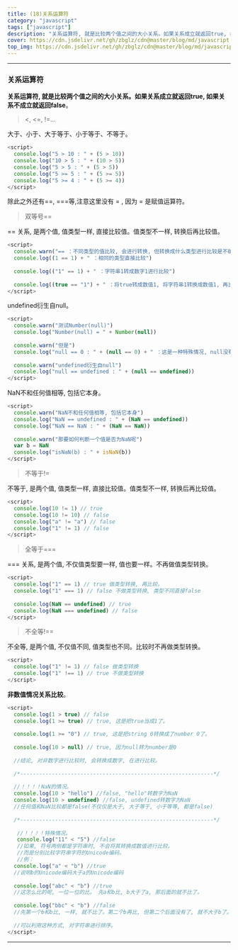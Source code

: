 ```yaml
---
title: (18)关系运算符
category: "javascript"
tags: ["javascript"]
description: "关系运算符, 就是比较两个值之间的大小关系。如果关系成立就返回true, 如果关系不成立就返回false"
cover: https://cdn.jsdelivr.net/gh/zbglz/cdn@master/blog/md/javascript.svg
top_img: https://cdn.jsdelivr.net/gh/zbglz/cdn@master/blog/md/javascript.svg
---
```


***

### 关系运算符


**关系运算符, 就是比较两个值之间的大小关系。如果关系成立就返回true, 如果关系不成立就返回false**。


> <, <=, !=...

大于、小于、大于等于、小于等于、不等于。


```js js
<script>
  console.log("5 > 10 : " + (5 > 10))
  console.log("10 > 5 : " + (10 > 5))
  console.log("5 > 5 : " + (5 > 5))
  console.log("5 >= 5 : " + (5 >= 5))
  console.log("5 >= 4 : " + (5 >= 4))
</script>
```


除此之外还有==, ===等,注意这里没有 = , 因为 = 是赋值运算符。

> 双等号==

== 关系, 是两个值, 值类型一样, 直接比较值。值类型不一样, 转换后再比较值。


```js js
<script>
  console.warn("== ：不同类型的值比较, 会进行转换, 但转换成什么类型进行比较是不确定的")
  console.log((1 == 1) + " ：相同的类型直接比较")
  
  console.log(("1" == 1) + " ：字符串1转成数字1进行比较")
  
  console.log((true == "1") + " ：将true转成数值1, 将字符串1转换成数值1, 再比较")
</script>
```


undefined衍生自null。


```js js
<script>
  console.warn("测试Number(null)")
  console.log("Number(null) = " + Number(null))
  
  console.warn("但是")
  console.log("null == 0 : " + (null == 0) + " ：这是一种特殊情况, null没有转成数值0")
  
  console.warn("undefined衍生自null")
  console.log("null == undefined : " + (null == undefined))
</script>
```


NaN不和任何值相等, 包括它本身。


```js js
<script>
  console.warn("NaN不和任何值相等, 包括它本身")
  console.log("NaN == undefined : " + (NaN == undefined))
  console.log("NaN == NaN : " + (NaN == NaN))
  
  console.warn("那要如何判断一个值是否为NaN呢")
  var b = NaN
  console.log("isNaN(b) : " + isNaN(b))
</script>
```


> 不等于!=

不等于, 是两个值, 值类型一样, 直接比较值。值类型不一样, 转换后再比较值。


```js js
<script>
  console.log(10 != 1) // true
  console.log(10 != 10) // false
  console.log("a" != "a") // false
  console.log("1" != 1) // false 
</script>
```


> 全等于===

=== 关系, 是两个值, 不仅值类型要一样, 值也要一样。不再做值类型转换。


```js js
<script>
  console.log("1" == 1) // true 做类型转换, 再比较。
  console.log("1" === 1) // false 不做类型转换, 类型不同直接false
  
  console.log(NaN == undefined) // true 
  console.log(NaN === undefined) // false 
</script>
```


> 不全等!==

不全等, 是两个值, 不仅值不同, 值类型也不同。比较时不再做类型转换。

```js js
<script>
  console.log("1" != 1) // false 做类型转换
  console.log("1" !== 1) // true 不做类型转换
</script>
```


**非数值情况关系比较**。


```js js
<script>
  console.log(1 > true) // false
  console.log(1 >= true) // true, 这是把true当成1了。
  
  console.log(1 >= "0") // true, 这是把string 0转换成了number 0了。
  
  console.log(10 > null) // true, 因为null转为number是0
  
  //结论, 对非数字进行比较时, 会转换成数字, 在进行比较。
  
  /*-------------------------------------------------------------*/
  
  //！！！！NaN的情况。
  console.log(10 > "hello") //false, "hello"转数字为NaN
  console.log(10 > undefined) //false, undefined转数字为NaN
  //任何值和NaN比较都是false(不仅仅是大于, 大于等于, 小于等等, 都是false)
  
  /*-------------------------------------------------------------*/
  
   //！！！！特殊情况。
   console.log("11" < "5") //false
   //如果, 符号两侧都是字符串时, 不会将其转换成数值进行比较。
   //而是分别比较字符串字符的Unicode编码。
   //例：
  console.log("a" < "b") //true
  //说明b的Unicode编码大于a的Unicode编码
  
  console.log("abc" < "b") //true
  //这怎么比的呢, 一位一位的比。 先a和b比, b大于了a, 那后面的就不比了。
  
  console.log("bbc" < "b") //false
  //先第一个b和b比, 一样, 就不比了。第二个b再比, 但第二个后面没有了, 就不大于b了。
  
  //可以利用这种方式, 对字符串进行排序。
</script>
```


***